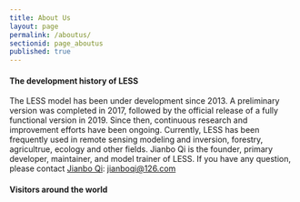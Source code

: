 ```yaml
---
title: About Us
layout: page
permalink: /aboutus/
sectionid: page_aboutus
published: true
---
```

#### The development history of LESS
The LESS model has been under development since 2013. A preliminary version was completed in 2017, followed by the official release of a fully functional version in 2019. Since then, continuous research and improvement efforts have been ongoing. Currently, LESS has been frequently used in remote sensing modeling and inversion, forestry, agricultrue, ecology and other fields. Jianbo Qi is the founder, primary developer, maintainer, and model trainer of LESS. If you have any question, please contact [Jianbo Qi](https://www.researchgate.net/profile/Jianbo-Qi-2): jianboqi@126.com

#### Visitors around the world
<div style="width:200px;">
<script type="text/javascript" id="clstr_globe" src="//clustrmaps.com/globe.js?d=whFJJr0q-HxR1vltft3xVFVe_lX7rtDTerS-XexPnSc"></script>
</div>

